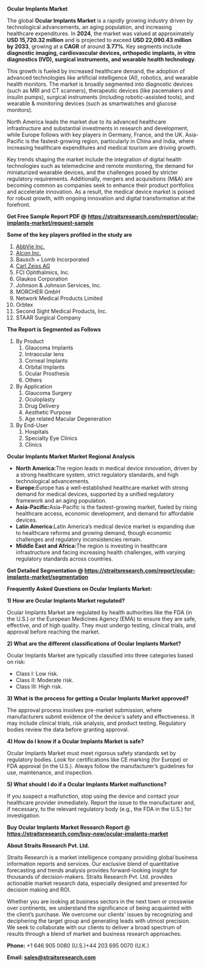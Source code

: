 <p><strong>Ocular Implants Market</strong></p>
<p>The global <strong>Ocular Implants Market</strong> is a rapidly growing industry driven by technological advancements, an aging population, and increasing healthcare expenditures. In <strong>2024</strong>, the market was valued at approximately <strong>USD 15,720.32 million</strong> and is projected to exceed <strong>USD 22,090.43 million</strong><strong> by 2033</strong>, growing at a <strong>CAGR</strong> of around <strong>3.77</strong><strong>%</strong>. Key segments include <strong>diagnostic imaging, cardiovascular devices, orthopedic implants, in vitro diagnostics (IVD), surgical instruments, and wearable health technology</strong>.</p>
<p>This growth is fueled by increased healthcare demand, the adoption of advanced technologies like artificial intelligence (AI), robotics, and wearable health monitors. The market is broadly segmented into diagnostic devices (such as MRI and CT scanners), therapeutic devices (like pacemakers and insulin pumps), surgical instruments (including robotic-assisted tools), and wearable &amp; monitoring devices (such as smartwatches and glucose monitors).</p>
<p>North America leads the market due to its advanced healthcare infrastructure and substantial investments in research and development, while Europe follows with key players in Germany, France, and the UK. Asia-Pacific is the fastest-growing region, particularly in China and India, where increasing healthcare expenditures and medical tourism are driving growth.</p>
<p>Key trends shaping the market include the integration of digital health technologies such as telemedicine and remote monitoring, the demand for miniaturized wearable devices, and the challenges posed by stricter regulatory requirements. Additionally, mergers and acquisitions (M&amp;A) are becoming common as companies seek to enhance their product portfolios and accelerate innovation. As a result, the medical device market is poised for robust growth, with ongoing innovation and digital transformation at the forefront.</p>
<p><strong>Get Free Sample Report PDF @ <a href=https://straitsresearch.com/report/ocular-implants-market/request-sample>https://straitsresearch.com/report/ocular-implants-market/request-sample</a></strong></p>
<div>
<div><strong>Some of the key players profiled in the study are</strong></div>
</div>
<p><ol>
<li><a href=""https://www.abbvie.com/"">AbbVie Inc.</a></li>
<li><a href=""https://www.alcon.com/"">Alcon Inc.</a></li>
<li>Bausch + Lomb Incorporated</li>
<li><a href=""https://www.zeiss.com/corporate/us/home.html"">Carl Zeiss AG</a></li>
<li>FCI Ophthalmics, Inc.</li>
<li>Glaukos Corporation</li>
<li>Johnson &amp; Johnson Services, Inc.</li>
<li>MORCHER GmbH</li>
<li>Network Medical Products Limited</li>
<li>Orbtex</li>
<li>Second Sight Medical Products, Inc.</li>
<li>STAAR Surgical Company</li>
</ol></p>
<p><strong>The Report is Segmented as Follows</strong></p>
<p><ol>
<li>By Product
<ol>
<li>Glaucoma Implants</li>
<li>Intraocular lens</li>
<li>Corneal Implants</li>
<li>Orbital Implants</li>
<li>Ocular Prosthesis</li>
<li>Others</li>
</ol>
</li>
<li>By Application
<ol>
<li>Glaucoma Surgery</li>
<li>Oculoplasty</li>
<li>Drug Delivery</li>
<li>Aesthetic Purpose</li>
<li>Age related Macular Degeneration</li>
</ol>
</li>
<li>By End-User
<ol>
<li>Hospitals</li>
<li>Specialty Eye Clinics</li>
<li>Clinics</li>
</ol>
</li>
</ol></p>
<p><strong>Ocular Implants Market Market Regional Analysis</strong></p>
<ul>
<li><strong>North America:</strong>The region leads in medical device innovation, driven by a strong healthcare system, strict regulatory standards, and high technological advancements.</li>
<li><strong>Europe:</strong>Europe has a well-established healthcare market with strong demand for medical devices, supported by a unified regulatory framework and an aging population.</li>
<li><strong>Asia-Pacific:</strong>Asia-Pacific is the fastest-growing market, fueled by rising healthcare access, economic development, and demand for affordable devices.</li>
<li><strong>Latin America:</strong>Latin America&rsquo;s medical device market is expanding due to healthcare reforms and growing demand, though economic challenges and regulatory inconsistencies remain.</li>
<li><strong>Middle East and Africa:</strong>The region is investing in healthcare infrastructure and facing increasing health challenges, with varying regulatory standards across countries.</li>
</ul>
<p><strong>Get Detailed Segmentation @ <a href=https://straitsresearch.com/report/ocular-implants-market/segmentation>https://straitsresearch.com/report/ocular-implants-market/segmentation</a></strong></p>
<p><strong>Frequently Asked Questions on Ocular Implants Market:</strong></p>
<p><strong>1) How are Ocular Implants Market regulated?</strong></p>
<p>Ocular Implants Market are regulated by health authorities like the FDA (in the U.S.) or the European Medicines Agency (EMA) to ensure they are safe, effective, and of high quality. They must undergo testing, clinical trials, and approval before reaching the market.</p>
<p><strong>2) What are the different classifications of Ocular Implants Market?</strong></p>
<p>Ocular Implants Market are typically classified into three categories based on risk:</p>
<ul>
<li>Class I: Low risk.</li>
<li>Class II: Moderate risk.</li>
<li>Class III: High risk.</li>
</ul>
<p><strong>3) What is the process for getting a Ocular Implants Market approved?</strong></p>
<p>The approval process involves pre-market submission, where manufacturers submit evidence of the device's safety and effectiveness. It may include clinical trials, risk analysis, and product testing. Regulatory bodies review the data before granting approval.</p>
<p><strong>4) How do I know if a Ocular Implants Market is safe?</strong></p>
<p>Ocular Implants Market must meet rigorous safety standards set by regulatory bodies. Look for certifications like CE marking (for Europe) or FDA approval (in the U.S.). Always follow the manufacturer&rsquo;s guidelines for use, maintenance, and inspection.</p>
<p><strong>5) What should I do if a Ocular Implants Market malfunctions?</strong></p>
<p>If you suspect a malfunction, stop using the device and contact your healthcare provider immediately. Report the issue to the manufacturer and, if necessary, to the relevant regulatory body (e.g., the FDA in the U.S.) for investigation.</p>
<p><strong>Buy Ocular Implants Market Research Report @ <a href=https://straitsresearch.com/buy-now/ocular-implants-market>https://straitsresearch.com/buy-now/ocular-implants-market</a></strong></p>
<p><strong>About Straits Research Pvt. Ltd.</strong></p>
<p>Straits Research is a market intelligence company providing global business information reports and services. Our exclusive blend of quantitative forecasting and trends analysis provides forward-looking insight for thousands of decision-makers. Straits Research Pvt. Ltd. provides actionable market research data, especially designed and presented for decision making and ROI.</p>
<p>Whether you are looking at business sectors in the next town or crosswise over continents, we understand the significance of being acquainted with the client&rsquo;s purchase. We overcome our clients&rsquo; issues by recognizing and deciphering the target group and generating leads with utmost precision. We seek to collaborate with our clients to deliver a broad spectrum of results through a blend of market and business research approaches.</p>
<p><strong><strong>Phone:</strong></strong> +1 646 905 0080 (U.S.)+44 203 695 0070 (U.K.)</p>
<p><strong><strong>Email: </strong></strong><a href=mailto:sales@straitsresearch.com><strong><u><strong>sales@straitsresearch.com</strong></u></strong></a></p>
